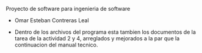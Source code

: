 Proyecto de software para ingenieria de software
- Omar Esteban Contreras Leal

- Dentro de los archivos del programa esta tambien los documentos de la tarea de la actividad 2 y 4, arreglados y mejorados a la par que la continuacion del manual tecnico.
 
